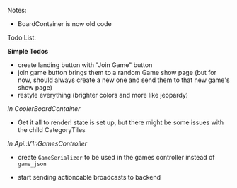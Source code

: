 Notes: 
* BoardContainer is now old code



Todo List:

**Simple Todos**
* create landing button with "Join Game" button
* join game button brings them to a random Game show page (but for now, should always create a new one and send them to that new game's show page)
* restyle everything (brighter colors and more like jeopardy)

*In CoolerBoardContainer*
* Get it all to render! state is set up, but there might be some issues with the child CategoryTiles

*In Api::V1::GamesController*
* create `GameSerializer` to be used in the games controller instead of `game_json`

* start sending actioncable broadcasts to backend